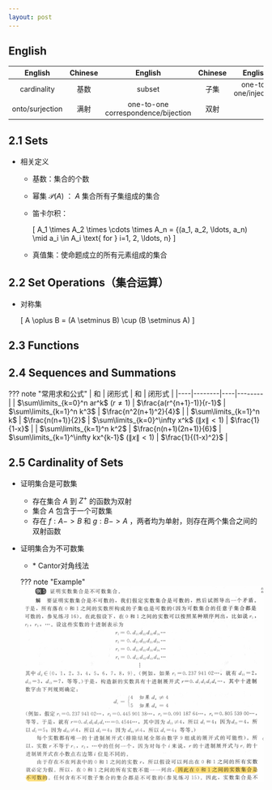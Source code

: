 ```yaml
---
layout: post
---
```




## English
|English|Chinese|English|Chinese|English|Chinese|
|:--:|:--:|:--:|:--:|:--:|:--:|
|cardinality|基数|subset|子集|one-to-one/injection|单射|
|onto/surjection|满射|one-to-one correspondence/bijection|双射|||

## 2.1 Sets
- 相关定义
    - 基数：集合的个数
    - 幂集 $\mathcal{P}(A)$ ： $A$ 集合所有子集组成的集合
    - 笛卡尔积：

        \[
        A_1 \times A_2 \times \cdots \times A_n = 
        \{(a_1, a_2, \ldots, a_n) \mid a_i \in A_i \text{ for } i=1, 2, \ldots, n\}
        \]

    - 真值集：使命题成立的所有元素组成的集合

## 2.2 Set Operations（集合运算）
- 对称集
    
    \[
    A \oplus B = (A \setminus B) \cup (B \setminus A)
    \]

## 2.3 Functions
 
## 2.4 Sequences and Summations

??? note "常用求和公式"
    | 和 | 闭形式 | 和 | 闭形式 |
    |----|--------|----|--------|
    | $\sum\limits_{k=0}^n ar^k$ $(r \neq 1)$ | $\frac{a(r^{n+1}-1)}{r-1}$ | $\sum\limits_{k=1}^n k^3$ | $\frac{n^2(n+1)^2}{4}$ |
    | $\sum\limits_{k=1}^n k$ | $\frac{n(n+1)}{2}$ | $\sum\limits_{k=0}^\infty x^k$ $(\|x\|<1)$ | $\frac{1}{1-x}$ |
    | $\sum\limits_{k=1}^n k^2$ | $\frac{n(n+1)(2n+1)}{6}$ | $\sum\limits_{k=1}^\infty kx^{k-1}$ $(\|x\|<1)$ | $\frac{1}{(1-x)^2}$ |

## 2.5 Cardinality of Sets
- 证明集合是可数集
    - 存在集合 $A$ 到 $Z^+$ 的函数为双射
    - 集合 $A$ 包含于一个可数集
    - 存在 $f:A->B$ 和 $g:B->A$ ，两者均为单射，则存在两个集合之间的双射函数
- 证明集合为不可数集
    - \* Cantor对角线法
    
    ??? note "Example"
        ![](photo/2-1.png)